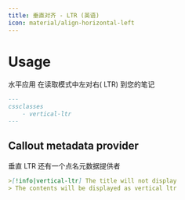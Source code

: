 ```yaml
---
title: 垂直对齐 - LTR (英语)
icon: material/align-horizontal-left
---
```


# Usage

水平应用 在读取模式中左对右( LTR) 到您的笔记

```md
---
cssclasses
    - vertical-ltr
---
```

## Callout metadata provider

垂直 LTR 还有一个点名元数据提供者

```md
>[!info|vertical-ltr] The title will not display
> The contents will be displayed as vertical ltr
```

